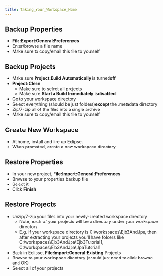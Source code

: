 ```yaml
---
title: Taking_Your_Workspace_Home
---
```

## Backup Properties
* **File:Export:General:Preferences**
* Enter/browse a file name
* Make sure to copy/email this file to yourself

## Backup Projects
* Make sure **Project:Build Automatically** is turned**off**
* **Project:Clean**
  * Make sure to select all projects
  * Make sure **Start a Build Immediately** is**disabled**
* Go to your workspace directory
* Select everything (should be just folders)**except** the .metadata directory
* Zip/7-zip all of the files into a single archive
* Make sure to copy/email this file to yourself

## Create New Workspace
* At home, install and fire up Eclipse.
* When prompted, create a new workspace directory

## Restore Properties
* In your new project, **File:Import:General:Preferences**
* Browse to your properties backup file
* Select it
* Click **Finish**

## Restore Projects
* Unzip/7-zip your files into your newly-created workspace directory
  * Note, each of your projects will be a directory under your workspace directory
  * E.g. if your workspace directory is C:\workspaces\Ejb3AndJpa, then after extracting your projects you'll have folders like C:\workspaces\Ejb3AndJpa\Ejb3Tutorial1, C:\workspaces\Ejb3AndJpa\JpaTutorial1
* Back in Eclipse, **File:Import:General:Existing** Projects
* Browse to your workspace directory (should just need to click browse and OK)
* Select all of your projects
